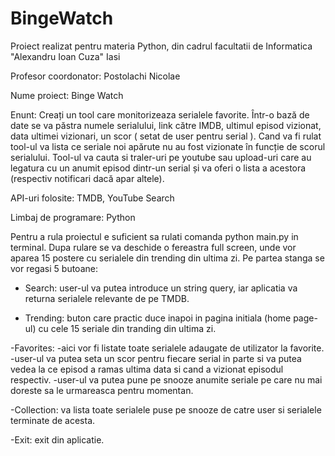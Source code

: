 # BingeWatch

Proiect realizat pentru materia Python, din cadrul facultatii de Informatica "Alexandru Ioan Cuza" Iasi

Profesor coordonator: Postolachi Nicolae

Nume proiect: Binge Watch

Enunt:  Creați un tool care monitorizeaza serialele favorite. Într-o bază de date se va păstra numele
serialului, link către IMDB, ultimul episod vizionat, data ultimei vizionari, un scor ( setat de
user pentru serial ). Cand va fi rulat tool-ul va lista ce seriale noi apărute nu au fost vizionate
în funcție de scorul serialului. Tool-ul va cauta si traler-uri pe youtube sau upload-uri care au
legatura cu un anumit episod dintr-un serial și va oferi o lista a acestora (respectiv notificari
dacă apar altele).

API-uri folosite: TMDB, YouTube Search

Limbaj de programare: Python



Pentru a rula proiectul e suficient sa rulati comanda python main.py in terminal.
Dupa rulare se va deschide o fereastra full screen, unde vor aparea 15 postere cu serialele din trending din ultima zi. Pe partea stanga se vor regasi 5 butoane:

- Search: user-ul va putea introduce un string query, iar aplicatia va returna serialele relevante de pe TMDB.

- Trending: buton care practic duce inapoi in pagina initiala (home page-ul) cu cele 15 seriale din tranding din ultima zi.

-Favorites: -aici vor fi listate toate serialele adaugate de utilizator la favorite.
            -user-ul va putea seta un scor pentru fiecare serial in parte si va putea vedea la ce episod a ramas ultima data si cand a vizionat episodul respectiv.
            -user-ul va putea pune pe snooze anumite seriale pe care nu mai doreste sa le urmareasca pentru momentan.

-Collection: va lista toate serialele puse pe snooze de catre user si serialele terminate de acesta.

-Exit: exit din aplicatie.
            
  
